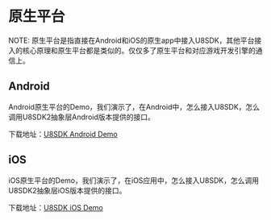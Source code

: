 原生平台
=========

NOTE: 原生平台是指直接在Android和iOS的原生app中接入U8SDK，其他平台接入的核心原理和原生平台都是类似的。仅仅多了原生平台和对应游戏开发引擎的通信上。

Android
---------

Android原生平台的Demo，我们演示了，在Android中，怎么接入U8SDK，怎么调用U8SDK2抽象层Android版本提供的接口。

下载地址：[U8SDK Android Demo](http://pan.baidu.com/s/1eQyNlYy)


iOS
---------

iOS原生平台的Demo，我们演示了，在iOS应用中，怎么接入U8SDK，怎么调用U8SDK2抽象层iOS版本提供的接口。

下载地址：[U8SDK iOS Demo]()